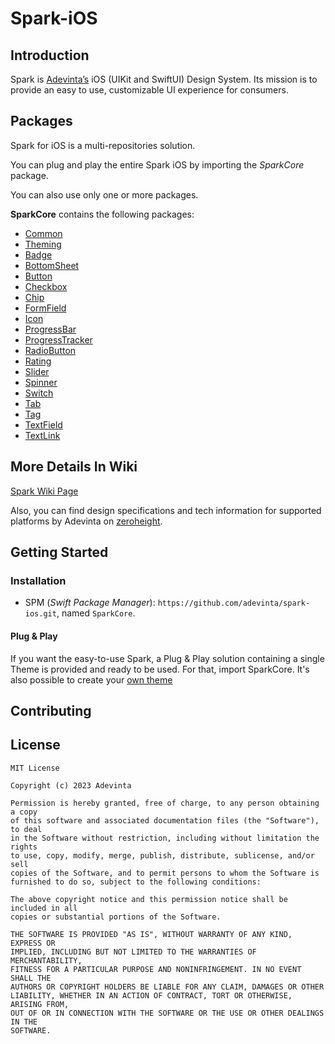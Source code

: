 # Spark-iOS
## Introduction
Spark is [Adevinta’s](https://www.adevinta.com/) iOS (UIKit and SwiftUI) Design System.
Its mission is to provide an easy to use, customizable UI experience for consumers.

## Packages

Spark for iOS is a multi-repositories solution.

You can plug and play the entire Spark iOS by importing the *SparkCore* package.

You can also use only one or more packages.

**SparkCore** contains the following packages:
- [Common](https://github.com/adevinta/spark-ios-common.git)
- [Theming](https://github.com/adevinta/spark-ios-theming.git)
- [Badge](https://github.com/adevinta/spark-ios-component-badge.git)
- [BottomSheet](https://github.com/adevinta/spark-ios-component-bottom-sheet.git)
- [Button](https://github.com/adevinta/spark-ios-component-button.git)
- [Checkbox](https://github.com/adevinta/spark-ios-component-checkbox.git)
- [Chip](https://github.com/adevinta/spark-ios-component-chip.git)
- [FormField](https://github.com/adevinta/spark-ios-component-form-field.git)
- [Icon](https://github.com/adevinta/spark-ios-component-icon.git)
- [ProgressBar](https://github.com/adevinta/spark-ios-component-progress-bar.git)
- [ProgressTracker](https://github.com/adevinta/spark-ios-component-progress-tracker.git)
- [RadioButton](https://github.com/adevinta/spark-ios-component-radio-button.git)
- [Rating](https://github.com/adevinta/spark-ios-component-rating.git)
- [Slider](https://github.com/adevinta/spark-ios-component-slider.git)
- [Spinner](https://github.com/adevinta/spark-ios-component-spinner.git)
- [Switch](https://github.com/adevinta/spark-ios-component-switch.git)
- [Tab](https://github.com/adevinta/spark-ios-component-tab.git)
- [Tag](https://github.com/adevinta/spark-ios-component-tag.git)
- [TextField](https://github.com/adevinta/spark-ios-component-text-field.git)
- [TextLink](https://github.com/adevinta/spark-ios-component-text-link.git)

## More Details In Wiki
[Spark Wiki Page](https://github.com/adevinta/spark-ios/wiki)

Also, you can find design specifications and tech information for supported platforms by Adevinta on [zeroheight](https://zeroheight.com/1186e1705/p/25ae4e-spark/b/86bb5c).

## Getting Started
### Installation 
- SPM (*Swift Package Manager*): `https://github.com/adevinta/spark-ios.git`, named ```SparkCore```.

#### Plug & Play 
If you want the easy-to-use Spark, a Plug & Play solution containing a single Theme is provided and ready to be used. For that, import SparkCore.
It's also possible to create your [own theme](https://github.com/adevinta/spark-ios/wiki/Theming#your-own-theming)

## Contributing
## License

```
MIT License

Copyright (c) 2023 Adevinta

Permission is hereby granted, free of charge, to any person obtaining a copy
of this software and associated documentation files (the "Software"), to deal
in the Software without restriction, including without limitation the rights
to use, copy, modify, merge, publish, distribute, sublicense, and/or sell
copies of the Software, and to permit persons to whom the Software is
furnished to do so, subject to the following conditions:

The above copyright notice and this permission notice shall be included in all
copies or substantial portions of the Software.

THE SOFTWARE IS PROVIDED "AS IS", WITHOUT WARRANTY OF ANY KIND, EXPRESS OR
IMPLIED, INCLUDING BUT NOT LIMITED TO THE WARRANTIES OF MERCHANTABILITY,
FITNESS FOR A PARTICULAR PURPOSE AND NONINFRINGEMENT. IN NO EVENT SHALL THE
AUTHORS OR COPYRIGHT HOLDERS BE LIABLE FOR ANY CLAIM, DAMAGES OR OTHER
LIABILITY, WHETHER IN AN ACTION OF CONTRACT, TORT OR OTHERWISE, ARISING FROM,
OUT OF OR IN CONNECTION WITH THE SOFTWARE OR THE USE OR OTHER DEALINGS IN THE
SOFTWARE.
```
